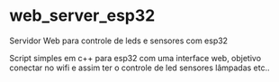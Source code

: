 # web_server_esp32
Servidor Web para controle de leds e sensores com esp32

Script simples em c++ para esp32 com uma interface web, objetivo conectar no wifi e assim ter o controle de led sensores lâmpadas etc..
